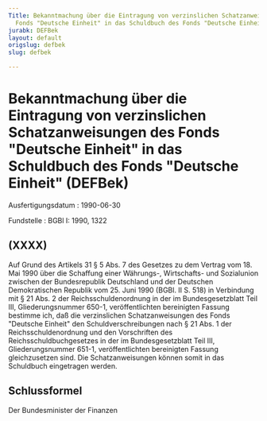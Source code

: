 ```yaml
---
Title: Bekanntmachung über die Eintragung von verzinslichen Schatzanweisungen des
  Fonds "Deutsche Einheit" in das Schuldbuch des Fonds "Deutsche Einheit"
jurabk: DEFBek
layout: default
origslug: defbek
slug: defbek

---
```


# Bekanntmachung über die Eintragung von verzinslichen Schatzanweisungen des Fonds "Deutsche Einheit" in das Schuldbuch des Fonds "Deutsche Einheit" (DEFBek)

Ausfertigungsdatum
:   1990-06-30

Fundstelle
:   BGBl I: 1990, 1322

## (XXXX)

Auf Grund des Artikels 31 § 5 Abs. 7 des Gesetzes zu dem Vertrag vom
18\. Mai 1990 über die Schaffung einer Währungs-, Wirtschafts- und
Sozialunion zwischen der Bundesrepublik Deutschland und der Deutschen
Demokratischen Republik vom 25. Juni 1990 (BGBl. II S. 518) in
Verbindung mit § 21 Abs. 2 der Reichsschuldenordnung in der im
Bundesgesetzblatt Teil III, Gliederungsnummer 650-1, veröffentlichten
bereinigten Fassung bestimme ich, daß die verzinslichen
Schatzanweisungen des Fonds "Deutsche Einheit" den
Schuldverschreibungen nach § 21 Abs. 1 der Reichsschuldenordnung und
den Vorschriften des Reichsschuldbuchgesetzes in der im
Bundesgesetzblatt Teil III, Gliederungsnummer 651-1, veröffentlichten
bereinigten Fassung gleichzusetzen sind.
Die Schatzanweisungen können somit in das Schuldbuch eingetragen
werden.

## Schlussformel

Der Bundesminister der Finanzen

